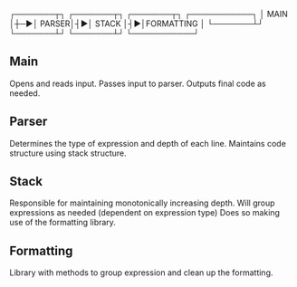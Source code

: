┌───────┬┐  ┌───────┬┐ ┌───────┬┐ ┌───────────┐
│  MAIN │┼─►│ PARSER│┤►│ STACK │┤►│FORMATTING │
└───────┴┘  └───────┴┘ └───────┴┘ └───────────┘

## Main

Opens and reads input.
Passes input to parser.
Outputs final code as needed.

## Parser

Determines the type of expression and depth of each line.
Maintains code structure using stack structure.

## Stack

Responsible for maintaining monotonically increasing depth.
Will group expressions as needed (dependent on expression type)
Does so making use of the formatting library.

## Formatting

Library with methods to group expression and clean up the formatting.

